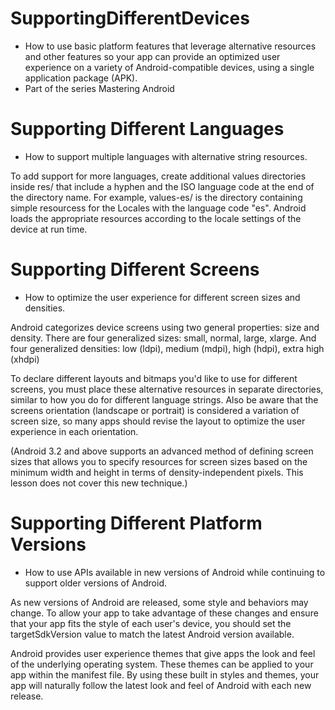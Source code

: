 # SupportingDifferentDevices
- How to use basic platform features that leverage alternative resources and other features so your app can provide an optimized user experience on a variety of Android-compatible devices, using a single application package (APK).
- Part of the series Mastering Android

# Supporting Different Languages
- How to support multiple languages with alternative string resources.

To add support for more languages, create additional values directories inside res/ that include a hyphen and the ISO language code at the end of the directory name. For example, values-es/ is the directory containing simple resourcess for the Locales with the language code "es". Android loads the appropriate resources according to the locale settings of the device at run time. 

# Supporting Different Screens
- How to optimize the user experience for different screen sizes and densities.

Android categorizes device screens using two general properties: size and density.
There are four generalized sizes: small, normal, large, xlarge. And four generalized densities: low (ldpi), medium (mdpi), high (hdpi), extra high (xhdpi)

To declare different layouts and bitmaps you'd like to use for different screens, you must place these alternative resources in separate directories, similar to how you do for different language strings.
Also be aware that the screens orientation (landscape or portrait) is considered a variation of screen size, so many apps should revise the layout to optimize the user experience in each orientation.

(Android 3.2 and above supports an advanced method of defining screen sizes that allows you to specify resources for screen sizes based on the minimum width and height in terms of density-independent pixels. This lesson does not cover this new technique.)

# Supporting Different Platform Versions
- How to use APIs available in new versions of Android while continuing to support older versions of Android.

As new versions of Android are released, some style and behaviors may change. To allow your app to take advantage of these changes and ensure that your app fits the style of each user's device, you should set the targetSdkVersion value to match the latest Android version available.


Android provides user experience themes that give apps the look and feel of the underlying operating system. These themes can be applied to your app within the manifest file. By using these built in styles and themes, your app will naturally follow the latest look and feel of Android with each new release.
